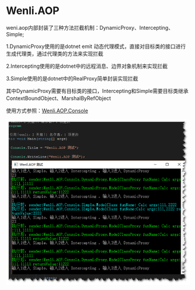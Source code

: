 # Wenli.AOP

weni.aop内部封装了三种方法拦截机制：DynamicProxy、Intercepting、Simple;

1.DynamicProxy使用的是dotnet emit 动态代理模式，直接对目标类的接口进行生成代理类，通过代理类的方法来实现拦截

2.Intercepting使用的是dotnet中的远程消息、边界对象机制来实现拦截

3.Simple使用的是dotnet中的RealProxy简单封装实现拦截

其中DynamicProxy需要有目标类的接口，Intercepting和Simple需要目标类继承ContextBoundObject、MarshalByRefObject

使用方式参照：<a href="https://github.com/yswenli/Wenli.AOP/tree/master/Wenli.AOP.Console" target="_blank">Wenli.AOP.Console</a>

<img src="https://github.com/yswenli/Wenli.AOP/blob/master/Wenli.AOP.Console/wenli.aop.png?raw=true" alt="wenli.aop" />


